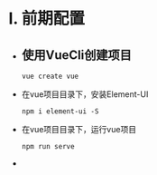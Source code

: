 # I. 前期配置

+ ## 使用VueCli创建项目

    ```shell
    vue create vue
    ```

+ 在vue项目目录下，安装Element-UI

  ```shell
  npm i element-ui -S
  ```

+ 在vue项目目录下，运行vue项目

  ```shell
  npm run serve
  ```

+ 
